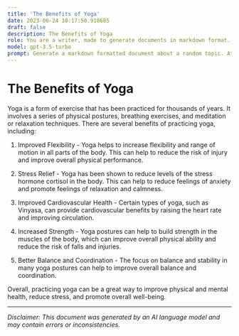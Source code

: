 ```yaml
---
title: 'The Benefits of Yoga'
date: 2023-06-24 10:17:50.918685
draft: false
description: The Benefits of Yoga
role: You are a writer, made to generate documents in markdown format. It is very important that all of the documents you generate are in valid markdown format.
model: gpt-3.5-turbo
prompt: Generate a markdown formatted document about a random topic. At the bottom, include a disclaimer explaining that the document was generated by you. The first line of the document should be the title. Make sure that the entire document is in proper markdown format, using a mix of various tags to make the document visually appealing.
---
```


# The Benefits of Yoga

Yoga is a form of exercise that has been practiced for thousands of years. It involves a series of physical postures, breathing exercises, and meditation or relaxation techniques. There are several benefits of practicing yoga, including:

1. Improved Flexibility - Yoga helps to increase flexibility and range of motion in all parts of the body. This can help to reduce the risk of injury and improve overall physical performance.

2. Stress Relief - Yoga has been shown to reduce levels of the stress hormone cortisol in the body. This can help to reduce feelings of anxiety and promote feelings of relaxation and calmness.

3. Improved Cardiovascular Health - Certain types of yoga, such as Vinyasa, can provide cardiovascular benefits by raising the heart rate and improving circulation.

4. Increased Strength - Yoga postures can help to build strength in the muscles of the body, which can improve overall physical ability and reduce the risk of falls and injuries.

5. Better Balance and Coordination - The focus on balance and stability in many yoga postures can help to improve overall balance and coordination.

Overall, practicing yoga can be a great way to improve physical and mental health, reduce stress, and promote overall well-being.

---

*Disclaimer: This document was generated by an AI language model and may contain errors or inconsistencies.*